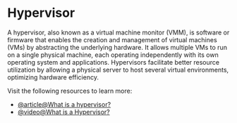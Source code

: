 # Hypervisor

A hypervisor, also known as a virtual machine monitor (VMM), is software or firmware that enables the creation and management of virtual machines (VMs) by abstracting the underlying hardware. It allows multiple VMs to run on a single physical machine, each operating independently with its own operating system and applications. Hypervisors facilitate better resource utilization by allowing a physical server to host several virtual environments, optimizing hardware efficiency.

Visit the following resources to learn more:

- [@article@What is a hypervisor?](https://www.redhat.com/en/topics/virtualization/what-is-a-hypervisor)
- [@video@What is a Hypervisor?](https://www.youtube.com/watch?v=LMAEbB2a50M)